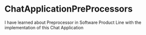 # ChatApplicationPreProcessors
I have learned about Preprocessor in Software Product Line with the implementation of this Chat Application
